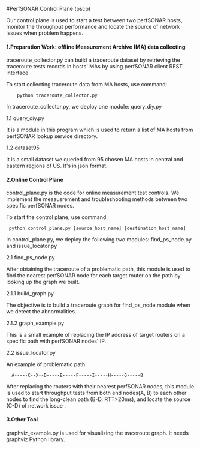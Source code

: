 #PerfSONAR Control Plane (pscp)

Our control plane is used to start a test between two perfSONAR hosts, monitor the throughput performance and locate the source of network issues when problem happens.

#### 1.Preparation Work: offline Measurement Archive (MA) data collecting
 
 traceroute_collector.py can build a traceroute dataset by retrieving the traceroute tests records in hosts' MAs by using perfSONAR client REST interface.
 
 To start collecting traceroute data from MA hosts, use command:
 
        python traceroute_collector.py

 In traceroute_collector.py, we deploy one module: query_diy.py
 
 1.1 query_diy.py 
 
 It is a module in this program which is used to return a list of MA hosts from perfSONAR lookup service directory.
   
 1.2 dataset95 

 It is a small dataset we queried from 95 chosen MA hosts in central and eastern regions of US. It's in json format.

 


#### 2.Online Control Plane
 
 control_plane.py is the code for online measurement test controls. We implement the meaausrement and troubleshooting methods between two specific perfSONAR nodes.

 To start the control plane, use command:
   
     python control_plane.py [source_host_name] [destination_host_name]
     
In control_plane.py, we deploy the following two modules: find_ps_node.py and issue_locator.py

 2.1 find_ps_node.py 
      
After obtaining the traceroute of a problematic path, this module is used to find the nearest perfSONAR node for each target router on the path by looking up the graph we built.

 2.1.1 build_graph.py 
 
 The objective is to build a traceroute graph for find_ps_node module when we detect the abnormalities.

 2.1.2 graph_example.py 
 
 This is a small example of replacing the IP address of target routers on a specific path with perfSONAR nodes' IP.

 2.2 issue_locator.py 
 
  An example of problematic path:    
  
      A-----C--X--D-----E-----F-----I-----H-----G-----B

After replacing the routers with their nearest perfSONAR nodes, this module is used to start throughput tests from both end nodes(A, B) to each other nodes to find the long-clean path (B-D, RTT>20ms), and locate the source (C-D) of network issue .

#### 3.Other Tool
    
graphviz_example.py is used for visualizing the traceroute graph. It needs graphviz Python library.







